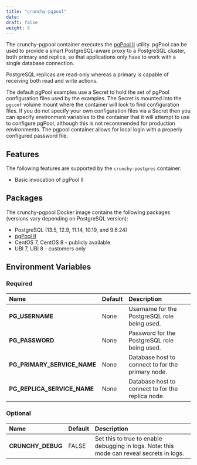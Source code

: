 ```yaml
---
title: "crunchy-pgpool"
date:
draft: false
weight: 9
---
```


The crunchy-pgpool container executes the [pgPool II](http://www.pgpool.net/mediawiki/index.php/Main_Page)
utility. pgPool can be used to provide a smart PostgreSQL-aware proxy to a PostgreSQL cluster, both primary
and replica, so that applications only have to work with a single database connection.

PostgreSQL replicas are read-only whereas a primary is capable of receiving both read and write actions.

The default pgPool examples use a Secret to hold the set of pgPool configuration files used by the examples.
The Secret is mounted into the `pgconf` volume mount where the container will look to find configuration files.
If you do not specify your own configuration files via a Secret then you can specify environment
variables to the container that it will attempt to use to configure pgPool, although this is not recommended
for production environments. The pgpool container allows for local login with a properly configured password file.

## Features

The following features are supported by the `crunchy-postgres` container:

* Basic invocation of pgPool II

## Packages

The crunchy-pgpool Docker image contains the following packages (versions vary depending on PostgreSQL version):

* PostgreSQL (13.5, 12.9, 11.14, 10.19, and 9.6.24)
* [pgPool II](http://www.pgpool.net/mediawiki/index.php/Main_Page)
* CentOS 7, CentOS 8 - publicly available
* UBI 7, UBI 8 - customers only

## Environment Variables

### Required
**Name**|**Default**|**Description**
:-----|:-----|:-----
**PG_USERNAME**|None|Username for the PostgreSQL role being used.
**PG_PASSWORD**|None|Password for the PostgreSQL role being used.
**PG_PRIMARY_SERVICE_NAME**|None|Database host to connect to for the primary node.
**PG_REPLICA_SERVICE_NAME**|None|Database host to connect to for the replica node.

### Optional
**Name**|**Default**|**Description**
:-----|:-----|:-----
**CRUNCHY_DEBUG**|FALSE|Set this to true to enable debugging in logs. Note: this mode can reveal secrets in logs.
